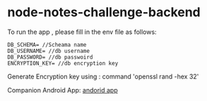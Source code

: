 # node-notes-challenge-backend

To run the app , please fill in the env file as follows:
```
DB_SCHEMA= //Scheama name
DB_USERNAME= //db username
DB_PASSWORD= //db passwoird
ENCRYPTION_KEY= //db encryption key
```

Generate Encryption key using : command 'openssl rand -hex 32'

Companion Android App:  [andorid app](https://github.com/DarthBenro008/node-notes-android) 
